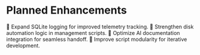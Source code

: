 # Planned Enhancements
🚀 Expand SQLite logging for improved telemetry tracking.
🚀 Strengthen disk automation logic in management scripts.
🚀 Optimize AI documentation integration for seamless handoff.
🚀 Improve script modularity for iterative development.
